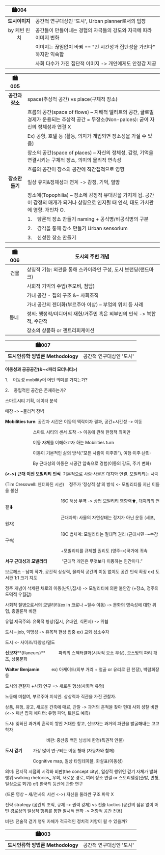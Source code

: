 | 🏙004| |
| :---: | - |
|**도시이미지**|공간적 연구대상인 '도시', Urban planner로서의 입장
|by 케빈 린치|공간들이 만들어내는 경험의 자극들의 강도와 자극에 따라 이미지 변화
||이미지는 끊임없이 바뀜 == "긴 시간성과 집단성을 가진다" 하지만 익숙함
|| 사회 다수가 가진 집단적 이미지 -> 개인에게도 안정감 제공




| 🏙005| |
| :---: | - |
|**공간과 장소**|space(추상적 공간) vs place(구체적 장소)|
||흐름의 공간(space of flows) – 지배적 엘리트의 공간, 글로벌 경제가 운용되는 추상적 공간 = 무장소(Non-palces): 굳이 자신의 정체성과 연결 X
||Ex) 공항, 호텔 등 (활동, 의지가 개입되면 장소성을 가질 수 있음)
||장소의 공간(space of places) – 자신의 정체성, 감정, 기억을 연결시키는 구체적 장소, 의미의 물리적 연속성
||흐름의 공간이 장소의 공간에 직간접적으로 영향
|**장소만들기**|일상 유지&정체성과 연계 -> 감정, 기억, 열망
||장소애(Topophilia) – 장소에 감정적 유대감을 가지게 됨. 공간이 감정의 매개가 되거나 상징으로 인지될 때 인식, 태도 가치관에 영향. 개인차 O.
||1.    담론적 장소 만들기 naming + 공식명/비공식명의 구분
||2.    감각을 통해 장소 만들기 Urban sensorium
||3.    신성한 장소 만들기

| 🏙006|**도시의 주변 개념** |
| :---: | - |
|건물|상징적 기능: 외관을 통해 스카이라인 구성, 도시 브랜딩(랜드마크)
||사회적 기억의 주입(추모비, 첨탑)
||​가내 공간 - 집의 구조 &~ 사회조직
||가내 공간의 젠더화(부르주아 이상) – 부엌의 위치 등 사례
|동네 |정의: 행정적/미디어의 재현/거주민 혹은 외부인의 인식 -> 복합적, 주관적
||장소의 상품화 or 젠트리피케이션

| 🏙007| |
| :---: | - |
|**도시인류학 방법론 Methodology**|공간적 연구대상인 '도시'


**이동성과 공공공간(&~<파리 모더니티>)**                            

1.    이동성 mobility이 어떤 의미를 가지는가?

2.    중립적인 공간은 존재하는가?

스마트시티 기획, 데이터 분석

매장 -> ~물리적 장벽

**Mobilities turn**  공간과 시간은 이동의 맥락이자 결과, 공간+시간성 -> 이동

                       스마트 시티의 센서 포착 -> 이동에 관해 한정적 의미만

                       이동 자체를 이해하고자 하는 Mobilities turn

                       이동이 기본적인 삶의 방식(“모든 사람이 이주민”), 여행·이주·난민·

                       By 근대성의 이동은 시공간 압축으로 경험(이동의 강도, 주기 변화)

**(<->)** **근대** **이전** **모빌리티** **인식**  기본적으로 사람·사물은 대지와 연결. 모빌리티는 사치

(Tim Cresswell: 젠더화된 시선)    정주가 ‘정상적 삶’의 방식 <- 모빌리티를 지닌 이들을 불신

                                              16C 해상 무역 -> 상업 모빌리티 영향력⬆, 대지와의 연결⬇

                                              근대과학: 사물의 자연상태는 정지가 아닌 운동 (세포, 원자)

                                              18C 법체계: 모빌리티는 절대적 권리 (근대시민=~수감구속)

                                              +모빌리티를 규제할 권리도 (영주->)국가에 귀속

**서구** **근대성과** **모빌리티**            “근대적 개인은 무엇보다 이동하는 인간이다.”

보르헤스 – 남미 작가, 공간적 상상력, 물리적 공간의 이동 없이도 공간 인식 확장 ex) 도서관 1:1 크기 지도

정주 개념이 삭제된 채로의 이동(난민,집시) -> 모빌리티에 의한 불안감 (+장소, 정주의 도덕적 우월감)

사회적 질병으로서의 모빌리티(ex in 코로나 ~필수 이동) -> 문화의 영속성에 대한 위협, 종말론적 비전

유럽 제국주의: 유목적 형상(집시, 유대인, 식민지) -> 위협

도시 – job, 익명성 -> 유목적 현상 집중 ex) 교외 성소수자

도시 <- 사이즈/다양성/밀도

**산보자****(flaneurs)**           파리의 스펙터클화(시각적 요소 부상), 오스망의 파리 개조, 상품문화

**Walter Benjamin**          ex) 아케이드(외부 거리 + 철골 or 유리로 된 천장), 박람회장 등

도시의 관찰자 +사회 연구 => 새로운 형상(사회적 유형)

노동에 미참여, 부르주아 지식인. 상상력과 직관을 가진 관찰자.

상품, 유행, 광고, 새로운 건축에 매료, 관찰 -> 과거의 흔적을 찾아 현대 사회 성찰 비판 (<-> 패션 잡지 에디터: 유행 파악, 트렌드 예측)

도시: 잊혀진 과거의 흔적이 쌓인 거대한 창고, 산보자는 과거의 파편을 발굴해내는 고고학자

                                  비판: 중산층 백인 남성에 한정(특권적 인물)

**도시** **걷기**         가장 많이 연구되는 이동 형태 (자동차와 함께)

                       Cognitive map, 일상 타임테이블, 화살표(이동성)

의미: 전지적 시점의 시각화 비판(the concept city), 일상적 행위인 걷기 자체가 발화 행위 walking rhetorics_ 우회, 새로운 경로, 여러 장소 연결 or 스토리텔링(출발, 변형, 일상으로 회귀) cf) 한국의 등산에 관한 연구

(드론 영상 – 새/천사의 시선 <->) 자신을 둘러싼 구조 파악 X

전략 strategy (공간의 조직, 규제 -> 권력 강제) vs 전술 tactics (공간의 점유 없이 어떤 경로상의 일상적 행위를 통한 일시적 변화 -> 저항적 공간 전용)

비판: 전술적 걷기 행위 자체가 적극적인 정치적 저항이 될 수 있을까?




| 🏙003| |
| :---: | - |
|**도시인류학 방법론 Methodology**|공간적 연구대상인 '도시'

